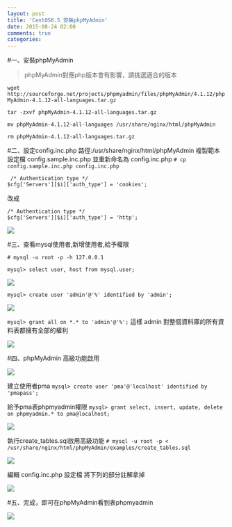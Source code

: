 ```yaml
---
layout: post
title: 'CentOS6.5 安裝phpMyAdmin'
date: 2015-08-24 02:00
comments: true
categories: 
---
```

#一、安裝phpMyAdmin
>phpMyAdmin對應php版本會有影響，請挑選適合的版本

`wget http://sourceforge.net/projects/phpmyadmin/files/phpMyAdmin/4.1.12/phpMyAdmin-4.1.12-all-languages.tar.gz`

`tar -zxvf phpMyAdmin-4.1.12-all-languages.tar.gz`

`mv phpMyAdmin-4.1.12-all-languages /usr/share/nginx/html/phpMyAdmin`

`rm phpMyAdmin-4.1.12-all-languages.tar.gz`

#二、設定config.inc.php
路徑:/usr/share/nginx/html/phpMyAdmin
複製範本設定檔 config.sample.inc.php 並重新命名為 config.inc.php
`# cp config.sample.inc.php config.inc.php`

```
 /* Authentication type */
$cfg['Servers'][$i]['auth_type'] = 'cookies';
```
改成
```
/* Authentication type */
$cfg['Servers'][$i]['auth_type'] = 'http';
```

<img desc="" src="//imagehosting.rickyfun.net/201508/A01-01.png">

#三、查看mysql使用者,新增使用者,給予權限

`# mysql -u root -p -h 127.0.0.1`

`mysql> select user, host from mysql.user;`

<img desc="" src="//imagehosting.rickyfun.net/201508/A01-02.png">

`mysql> create user 'admin'@'%' identified by 'admin';`

<img desc="" src="//imagehosting.rickyfun.net/201508/A01-03.png">

`mysql> grant all on *.* to 'admin'@'%';`
這樣 admin 對整個資料庫的所有資料表都擁有全部的權利

<img desc="" src="//imagehosting.rickyfun.net/201508/A01-04.png">

#四、phpMyAdmin 高級功能啟用

<img desc="" src="//imagehosting.rickyfun.net/201508/A01-05.png">

建立使用者pma
`mysql> create user 'pma'@'localhost' identified by 'pmapass';`

給予pma表phpmyadmin權限
`mysql> grant select, insert, update, delete on phpmyadmin.* to pma@localhost;`

<img desc="" src="//imagehosting.rickyfun.net/201508/A01-06.png">

執行create_tables.sql啟用高級功能
`# mysql -u root -p < /usr/share/nginx/html/phpMyAdmin/examples/create_tables.sql`

<img desc="" src="//imagehosting.rickyfun.net/201508/A01-07.png">

編輯 config.inc.php 設定檔
將下列的部分註解拿掉

<img desc="" src="//imagehosting.rickyfun.net/201508/A01-08.png">

#五、完成，即可在phpMyAdmin看到表phpmyadmin

<img desc="" src="//imagehosting.rickyfun.net/201508/A01-09.png">